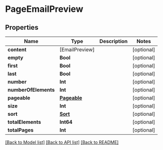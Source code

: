 # PageEmailPreview

## Properties
Name | Type | Description | Notes
------------ | ------------- | ------------- | -------------
**content** | [EmailPreview] |  | [optional] 
**empty** | **Bool** |  | [optional] 
**first** | **Bool** |  | [optional] 
**last** | **Bool** |  | [optional] 
**number** | **Int** |  | [optional] 
**numberOfElements** | **Int** |  | [optional] 
**pageable** | [**Pageable**](Pageable.md) |  | [optional] 
**size** | **Int** |  | [optional] 
**sort** | [**Sort**](Sort.md) |  | [optional] 
**totalElements** | **Int64** |  | [optional] 
**totalPages** | **Int** |  | [optional] 

[[Back to Model list]](../README.md#documentation-for-models) [[Back to API list]](../README.md#documentation-for-api-endpoints) [[Back to README]](../README.md)


